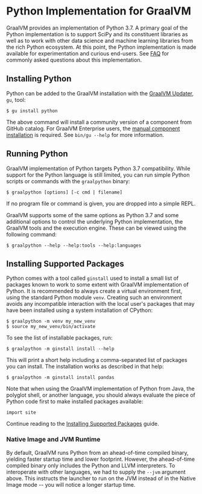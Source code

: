 # Python Implementation for GraalVM

GraalVM provides an implementation of Python 3.7. A primary goal of the Python
implementation is to support SciPy and its constituent libraries as well as to work
with other data science and machine learning libraries from the rich Python
ecosystem. At this point, the Python implementation is made available for
experimentation and curious end-users.  See [FAQ](FAQ.md) for commonly asked
questions about this implementation.

## Installing Python

Python can be added to the GraalVM installation with the [GraalVM Updater](https://www.graalvm.org/docs/reference-manual/gu/), `gu`, tool:
```
$ gu install python
```
The above command will install a community version of a component from GitHub catalog.
For GraalVM Enterprise users, the [manual component installation](https://www.graalvm.org/docs/reference-manual/gu/#manual-installation) is required. See `bin/gu --help` for more information.

## Running Python

GraalVM implementation of Python targets Python 3.7 compatibility. While support for
the Python language is still limited, you can run simple Python scripts or commands
with the `graalpython` binary:

```shell
$ graalpython [options] [-c cmd | filename]
```

If no program file or command is given, you are dropped into a simple REPL.

GraalVM supports some of the same options as Python 3.7 and some additional
options to control the underlying Python implementation, the GraalVM tools
and the execution engine. These can be viewed using the following command:

```shell
$ graalpython --help --help:tools --help:languages
```

## Installing Supported Packages

Python comes with a tool called `ginstall` used to install a small list of
packages known to work to some extent with GraalVM implementation of Python.
It is recommended to always create a virtual environment first, using the
standard Python module `venv`. Creating such an environment avoids any
incompatible interaction with the local user's packages that may have been
installed using a system installation of CPython:

```shell
$ graalpython -m venv my_new_venv
$ source my_new_venv/bin/activate
```

To see the list of installable packages, run:

```shell
$ graalpython -m ginstall install --help
```

This will print a short help including a comma-separated list of packages you
can install. The installation works as described in that help:

```shell
$ graalpython -m ginstall install pandas
```

Note that when using the GraalVM implementation of Python from Java, the
polyglot shell, or another language, you should always evaluate the piece of
Python code first to make installed packages available:

```shell
import site
```

Continue reading to the [Installing Supported Packages](Packages.md) guide.

### Native Image and JVM Runtime

By default, GraalVM runs Python from an ahead-of-time compiled binary, yielding
faster startup time and lower footprint. However, the ahead-of-time compiled
binary only includes the Python and LLVM interpreters. To interoperate with
other languages, we had to supply the `--jvm` argument above. This instructs the
launcher to run on the JVM instead of in the Native Image mode -- you will notice a
longer startup time.
